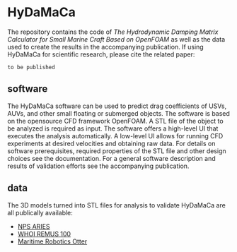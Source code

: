 # HyDaMaCa
The repository contains the code of *The Hydrodynamic Damping Matrix Calculator for Small Marine Craft Based on OpenFOAM* as well as the data used to create the results in the accompanying publication. If using HyDaMaCa for scientific research, please cite the related paper:
```
to be published
```

## software

The HyDaMaCa software can be used to predict drag coefficients of USVs, AUVs, and other small floating or submerged objects. The software is based on the opensource CFD framework OpenFOAM. A STL file of the object to be analyzed is required as input. The software offers a high-level UI that executes the analysis automatically. A low-level UI allows for running CFD experiments at desired velocities and obtaining raw data. For details on software prerequisites, required properties of the STL file and other design choices see the documentation. For a general software description and results of validation efforts see the accompanying publication.

## data

The 3D models turned into STL files for analysis to validate HyDaMaCa are all publically available:

- [NPS ARIES](https://savage.nps.edu/Savage/Robots/UnmannedUnderwaterVehicles/AriesNoThrusterPortsIndex.html)
- [WHOI REMUS 100](https://gitlab.nps.edu/me3720/simulation/remus_gazebo/-/blob/master/remus_description/mesh/remus_new.dae)
- [Maritime Robotics Otter](https://github.com/jhlenes/usv_simulator/blob/master/otter_description/meshes/otter/otter.dae)
